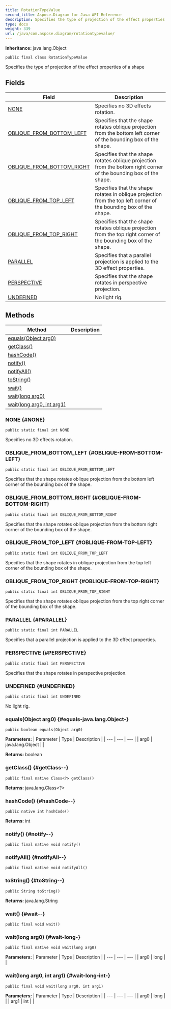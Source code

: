 ```yaml
---
title: RotationTypeValue
second_title: Aspose.Diagram for Java API Reference
description: Specifies the type of projection of the effect properties of a shape
type: docs
weight: 339
url: /java/com.aspose.diagram/rotationtypevalue/
---
```


**Inheritance:**
java.lang.Object
```
public final class RotationTypeValue
```

Specifies the type of projection of the effect properties of a shape
## Fields

| Field | Description |
| --- | --- |
| [NONE](#NONE) | Specifies no 3D effects rotation. |
| [OBLIQUE_FROM_BOTTOM_LEFT](#OBLIQUE-FROM-BOTTOM-LEFT) | Specifies that the shape rotates oblique projection from the bottom left corner of the bounding box of the shape. |
| [OBLIQUE_FROM_BOTTOM_RIGHT](#OBLIQUE-FROM-BOTTOM-RIGHT) | Specifies that the shape rotates oblique projection from the bottom right corner of the bounding box of the shape. |
| [OBLIQUE_FROM_TOP_LEFT](#OBLIQUE-FROM-TOP-LEFT) | Specifies that the shape rotates in oblique projection from the top left corner of the bounding box of the shape. |
| [OBLIQUE_FROM_TOP_RIGHT](#OBLIQUE-FROM-TOP-RIGHT) | Specifies that the shape rotates oblique projection from the top right corner of the bounding box of the shape. |
| [PARALLEL](#PARALLEL) | Specifies that a parallel projection is applied to the 3D effect properties. |
| [PERSPECTIVE](#PERSPECTIVE) | Specifies that the shape rotates in perspective projection. |
| [UNDEFINED](#UNDEFINED) | No light rig. |
## Methods

| Method | Description |
| --- | --- |
| [equals(Object arg0)](#equals-java.lang.Object-) |  |
| [getClass()](#getClass--) |  |
| [hashCode()](#hashCode--) |  |
| [notify()](#notify--) |  |
| [notifyAll()](#notifyAll--) |  |
| [toString()](#toString--) |  |
| [wait()](#wait--) |  |
| [wait(long arg0)](#wait-long-) |  |
| [wait(long arg0, int arg1)](#wait-long-int-) |  |
### NONE {#NONE}
```
public static final int NONE
```


Specifies no 3D effects rotation.

### OBLIQUE_FROM_BOTTOM_LEFT {#OBLIQUE-FROM-BOTTOM-LEFT}
```
public static final int OBLIQUE_FROM_BOTTOM_LEFT
```


Specifies that the shape rotates oblique projection from the bottom left corner of the bounding box of the shape.

### OBLIQUE_FROM_BOTTOM_RIGHT {#OBLIQUE-FROM-BOTTOM-RIGHT}
```
public static final int OBLIQUE_FROM_BOTTOM_RIGHT
```


Specifies that the shape rotates oblique projection from the bottom right corner of the bounding box of the shape.

### OBLIQUE_FROM_TOP_LEFT {#OBLIQUE-FROM-TOP-LEFT}
```
public static final int OBLIQUE_FROM_TOP_LEFT
```


Specifies that the shape rotates in oblique projection from the top left corner of the bounding box of the shape.

### OBLIQUE_FROM_TOP_RIGHT {#OBLIQUE-FROM-TOP-RIGHT}
```
public static final int OBLIQUE_FROM_TOP_RIGHT
```


Specifies that the shape rotates oblique projection from the top right corner of the bounding box of the shape.

### PARALLEL {#PARALLEL}
```
public static final int PARALLEL
```


Specifies that a parallel projection is applied to the 3D effect properties.

### PERSPECTIVE {#PERSPECTIVE}
```
public static final int PERSPECTIVE
```


Specifies that the shape rotates in perspective projection.

### UNDEFINED {#UNDEFINED}
```
public static final int UNDEFINED
```


No light rig.

### equals(Object arg0) {#equals-java.lang.Object-}
```
public boolean equals(Object arg0)
```




**Parameters:**
| Parameter | Type | Description |
| --- | --- | --- |
| arg0 | java.lang.Object |  |

**Returns:**
boolean
### getClass() {#getClass--}
```
public final native Class<?> getClass()
```




**Returns:**
java.lang.Class<?>
### hashCode() {#hashCode--}
```
public native int hashCode()
```




**Returns:**
int
### notify() {#notify--}
```
public final native void notify()
```




### notifyAll() {#notifyAll--}
```
public final native void notifyAll()
```




### toString() {#toString--}
```
public String toString()
```




**Returns:**
java.lang.String
### wait() {#wait--}
```
public final void wait()
```




### wait(long arg0) {#wait-long-}
```
public final native void wait(long arg0)
```




**Parameters:**
| Parameter | Type | Description |
| --- | --- | --- |
| arg0 | long |  |

### wait(long arg0, int arg1) {#wait-long-int-}
```
public final void wait(long arg0, int arg1)
```




**Parameters:**
| Parameter | Type | Description |
| --- | --- | --- |
| arg0 | long |  |
| arg1 | int |  |


